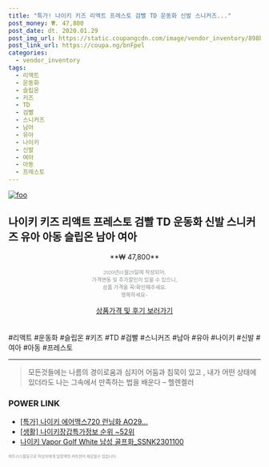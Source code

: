 ```yaml
--- 
title: "특가! 나이키 키즈 리액트 프레스토 검빨 TD 운동화 신발 스니커즈..." 
post_money: ₩. 47,800 
post_date: dt. 2020.01.29 
post_img_url: https://static.coupangcdn.com/image/vendor_inventory/898b/5f70757d98e682e381560e52962d5af7ca736dccb1e11a9bf5fac7a32d09.jpg 
post_link_url: https://coupa.ng/bnFpel 
categories: 
  - vendor_inventory 
tags: 
  - 리액트 
  - 운동화 
  - 슬립온 
  - 키즈 
  - TD 
  - 검빨 
  - 스니커즈 
  - 남아 
  - 유아 
  - 나이키 
  - 신발 
  - 여아 
  - 아동 
  - 프레스토 
--- 
```

[![foo](https://static.coupangcdn.com/image/vendor_inventory/898b/5f70757d98e682e381560e52962d5af7ca736dccb1e11a9bf5fac7a32d09.jpg)](https://coupa.ng/bnFpel) 

## 나이키 키즈 리액트 프레스토 검빨 TD 운동화 신발 스니커즈 유아 아동 슬립온 남아 여아 
<p style="text-align: center;">**₩ 47,800**</p> 
<p style="text-align: center;"><span style="color: #898c8f; font-family: Georgia,Times,serif; font-size: 0.75em;">2020년01월29일에 작성되어, <br>가격변동 및 추가할인이 있을 수 있으니,<br> 상품 가격을 꼭!확인해주세요.<br>행복하세요~</span> 
</p>	 
<div markdown="0" style="text-align: center;"><a href="https://coupa.ng/bnFpel" class="btn btn--success">상품가격 및 후기 보러가기</a></div> 
<br><br> 
  #리액트 #운동화 #슬립온 #키즈 #TD #검빨 #스니커즈 #남아 #유아 #나이키 #신발 #여아 #아동 #프레스토 
<hr> 

> 모든것들에는 나름의 경이로움과 심지어 어둠과 침묵이 있고 , 내가 어떤 상태에 있더라도 나는 그속에서 만족하는 법을 배운다 – 헬렌켈러 


### POWER LINK

* <a href="https://blog.naver.com/sakai111/221787533962" target="_blank">[특가] 나이키 에어맥스720 런닝화 AO29...</a>
* <a href="https://blog.naver.com/sakai111/221775462252" target="_blank"> [생활] 나이키장갑특가정보 순위 ~52위</a>
* <a href="https://blog.naver.com/sakai111/221780815837" target="_blank">나이키 Vapor Golf White 남성 골프화_SSNK2301100</a>

<span style="color: #898c8f; font-family: Georgia,Times,serif; font-size: 0.55em;">파트너스활동으로 작성자에게 일정액의 커미션이 제공될수 있습니다.</span> 
